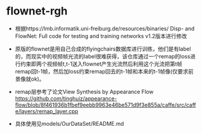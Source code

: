 # flownet-rgh

- 根据https://lmb.informatik.uni-freiburg.de/resources/binaries/
Disp- and FlowNet: Full code for testing and training networks
v1.2版本进行修改

- 原版的flownet是用自己合成的flyingchairs数据库进行训练，他们是有label的，而现实中的视频帧光流的label很难获得，该仓库通过一个remap的loss进行约束即两个视频帧t,t-1送入flownet产生光流然后利用这个光流把第t帧remap回t-1帧，然后加loss约束remap回去的t-1帧和本来的t-1帧像(仅要求前景像就ok)。

- remap层参考了论文View Synthesis by Appearance Flow
https://github.com/tinghuiz/appearance-flow/blob/8f461936b1fbef9eebb9963e46be571d9f3e855a/caffe/src/caffe/layers/remap_layer.cpp

- 具体使用见models/OurDataSet/README.md